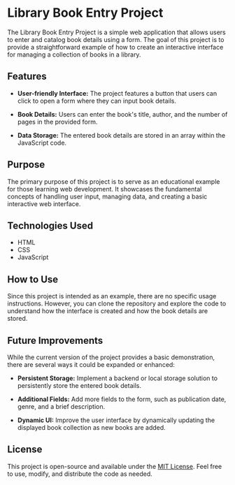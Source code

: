 # Library Book Entry Project

The Library Book Entry Project is a simple web application that allows users to enter and catalog book details using a form. The goal of this project is to provide a straightforward example of how to create an interactive interface for managing a collection of books in a library.

## Features

- **User-friendly Interface:** The project features a button that users can click to open a form where they can input book details.

- **Book Details:** Users can enter the book's title, author, and the number of pages in the provided form.

- **Data Storage:** The entered book details are stored in an array within the JavaScript code.

## Purpose

The primary purpose of this project is to serve as an educational example for those learning web development. It showcases the fundamental concepts of handling user input, managing data, and creating a basic interactive web interface.

## Technologies Used

- HTML
- CSS
- JavaScript

## How to Use

Since this project is intended as an example, there are no specific usage instructions. However, you can clone the repository and explore the code to understand how the interface is created and how the book details are stored.

## Future Improvements

While the current version of the project provides a basic demonstration, there are several ways it could be expanded or enhanced:

- **Persistent Storage:** Implement a backend or local storage solution to persistently store the entered book details.

- **Additional Fields:** Add more fields to the form, such as publication date, genre, and a brief description.

- **Dynamic UI:** Improve the user interface by dynamically updating the displayed book collection as new books are added.

## License

This project is open-source and available under the [MIT License](LICENSE). Feel free to use, modify, and distribute the code as needed.
